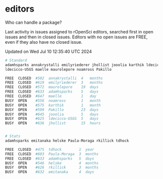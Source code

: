 # editors

Who can handle a package?

Last activity in issues assigned to rOpenSci editors, searched first in open
issues and then in closed issues. Editors with no open issues are FREE, even if
they also have no closed issue.


Updated on Wed Jul 10 12:35:40 UTC 2024

```bash
# Standard
adamhsparks annakrystalli emilyriederer jhollist jooolia karthik ldecicco
ldecicco-USGS maelle maurolepore noamross Pakillo

FREE  CLOSED  #502  annakrystalli  4   months
FREE  CLOSED  #619  emilyriederer  3   months
FREE  CLOSED  #572  maurolepore    19  days
FREE  CLOSED  #633  adamhsparks    5   days
FREE  CLOSED  #647  maelle         1   day
BUSY  OPEN    #556  noamross       1   month
BUSY  OPEN    #575  karthik        1   month
BUSY  OPEN    #599  Pakillo        23  days
BUSY  OPEN    #645  jooolia        5   days
BUSY  OPEN    #625  ldecicco-USGS  5   days
BUSY  OPEN    #636  jhollist       15  hours


# Stats
adamhsparks emitanaka helske Paula-Moraga rkillick tdhock

FREE  CLOSED  #475  tdhock        1  year
FREE  CLOSED  #603  Paula-Moraga  3  months
FREE  CLOSED  #633  adamhsparks   5  days
BUSY  OPEN    #546  helske        4  months
BUSY  OPEN    #626  rkillick      3  months
BUSY  OPEN    #632  emitanaka     4  days
```
